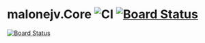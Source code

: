# malonejv.Core ![CI](https://github.com/malonejv/malone.Core/workflows/CI/badge.svg) [![Board Status](https://dev.azure.com/malonejv/45380abc-bef3-4509-b48e-888a31ec7319/d930ffdc-a2ca-481d-92f8-0a4471d4ee97/_apis/work/boardbadge/afbda97e-fb6a-4941-99e1-06a950f80cdb)](https://dev.azure.com/malonejv/45380abc-bef3-4509-b48e-888a31ec7319/_boards/board/t/d930ffdc-a2ca-481d-92f8-0a4471d4ee97/Microsoft.RequirementCategory/)

[![Board Status](https://dev.azure.com/malonejv/45380abc-bef3-4509-b48e-888a31ec7319/d930ffdc-a2ca-481d-92f8-0a4471d4ee97/_apis/work/boardbadge/afbda97e-fb6a-4941-99e1-06a950f80cdb)](https://dev.azure.com/malonejv/45380abc-bef3-4509-b48e-888a31ec7319/_boards/board/t/d930ffdc-a2ca-481d-92f8-0a4471d4ee97/Microsoft.RequirementCategory/)
